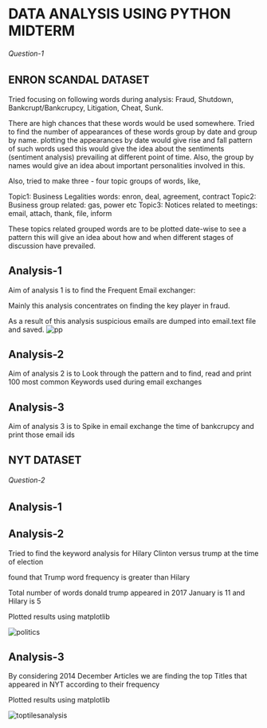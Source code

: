 # DATA ANALYSIS USING PYTHON MIDTERM
###### Question-1
## ENRON SCANDAL DATASET
Tried focusing on following words during analysis:
Fraud,
Shutdown,
Bankcrupt/Bankcrupcy,
Litigation,
Cheat,
Sunk.

There are high chances that these words would be used somewhere. Tried to find the number of appearances of these words group by date and group by name. plotting the appearances by date would give rise and fall pattern of such words used this would give the idea about the sentiments (sentiment analysis) prevailing at different point of time. Also, the group by names would give an idea about important personalities involved in this.

Also, tried to make three - four topic groups of words, like,

Topic1: Business Legalities words: enron, deal, agreement, contract
Topic2: Business group related: gas, power etc
Topic3: Notices related to meetings: email, attach, thank, file, inform

These topics related grouped words are to be plotted date-wise to see a pattern this will give an idea about how and when different stages of discussion have prevailed.
## Analysis-1
Aim of analysis 1 is to find the Frequent Email exchanger: 

Mainly this analysis concentrates on finding the key player in fraud.

As a result of this analysis suspicious emails are dumped into email.text file and saved.
![pp](https://cloud.githubusercontent.com/assets/25045759/24582766/f18e3686-1704-11e7-9b96-aef35df678e1.png)
## Analysis-2
Aim of analysis 2 is to Look through the pattern and to find, read and print 100 most common Keywords used during email exchanges

## Analysis-3
Aim of analysis 3 is to Spike in email exchange the time of bankcrupcy and print those email ids

## NYT DATASET
###### Question-2

## Analysis-1
## Analysis-2
Tried to find the keyword analysis for Hilary Clinton versus trump at the time of election 

found that Trump word frequency is greater than Hilary

Total number of words donald trump appeared in 2017 January is 11 and Hilary is 5

Plotted results using matplotlib

![politics](https://cloud.githubusercontent.com/assets/25045759/24582671/6f681872-1702-11e7-954d-f49ddbdaf5a6.png)



## Analysis-3
By considering 2014 December Articles we are finding the top Titles that appeared in NYT according to their frequency 

Plotted results using matplotlib

![toptilesanalysis](https://cloud.githubusercontent.com/assets/25045759/24582666/466190f2-1702-11e7-8565-20690162336b.png)
